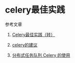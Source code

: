 # celery最佳实践

参考文章

1. [Celery最佳实践（转）](https://www.cnblogs.com/ajianbeyourself/p/3889017.html#_label1)

2. [celery的建议](https://www.jianshu.com/p/d4cd1a632ed9)

3. [分布式任务队列 Celery 的使用](https://juejin.im/entry/59104e2544d904007bf1798a)
